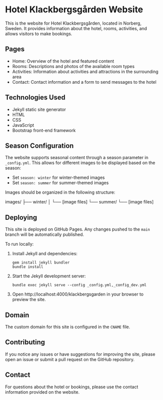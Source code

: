 # Hotel Klackbergsgården Website

This is the website for Hotel Klackbergsgården, located in Norberg, Sweden. It provides information about the hotel, rooms, activities, and allows visitors to make bookings.

## Pages

- Home: Overview of the hotel and featured content
- Rooms: Descriptions and photos of the available room types 
- Activities: Information about activities and attractions in the surrounding area
- Contact: Contact information and a form to send messages to the hotel

## Technologies Used

- Jekyll static site generator
- HTML
- CSS
- JavaScript
- Bootstrap front-end framework

## Season Configuration

The website supports seasonal content through a season parameter in `_config.yml`. This allows for different images to be displayed based on the season:

- Set `season: winter` for winter-themed images
- Set `season: summer` for summer-themed images

Images should be organized in the following structure:

images/
├── winter/
│ └── [image files]
└── summer/
  └── [image files]
## Deploying 

This site is deployed on GitHub Pages. Any changes pushed to the `main` branch will be automatically published.

To run locally:

1. Install Jekyll and dependencies:
   ```
   gem install jekyll bundler
   bundle install
   ```

2. Start the Jekyll development server:
   ```
   bundle exec jekyll serve --config _config.yml,_config_dev.yml
   ```

3. Open http://localhost:4000/klackbergsgarden in your browser to preview the site.

## Domain

The custom domain for this site is configured in the `CNAME` file.

## Contributing

If you notice any issues or have suggestions for improving the site, please open an issue or submit a pull request on the GitHub repository.

## Contact

For questions about the hotel or bookings, please use the contact information provided on the website.